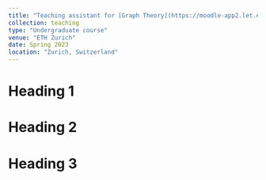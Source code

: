 ```yaml
---
title: "Teaching assistant for [Graph Theory](https://moodle-app2.let.ethz.ch/course/view.php?id=19800)"
collection: teaching
type: "Undergraduate course"
venue: "ETH Zurich"
date: Spring 2023
location: "Zurich, Switzerland"
---
```



Heading 1
======

Heading 2
======

Heading 3
======
